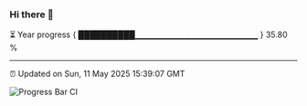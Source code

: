 ### Hi there 👋

⏳ Year progress { ██████████▁▁▁▁▁▁▁▁▁▁▁▁▁▁▁▁▁▁▁▁ } 35.80 %

---

⏰ Updated on Sun, 11 May 2025 15:39:07 GMT

![Progress Bar CI](https://github.com/IshwaranRudhara/GIT-ACTION/workflows/Progress%20Bar%20CI/badge.svg)
